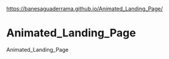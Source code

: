 https://banesaguaderrama.github.io/Animated_Landing_Page/

# Animated_Landing_Page
Animated_Landing_Page
